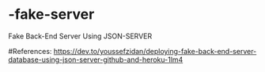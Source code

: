 # -fake-server
Fake Back-End Server Using JSON-SERVER

#References:
https://dev.to/youssefzidan/deploying-fake-back-end-server-database-using-json-server-github-and-heroku-1lm4
